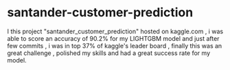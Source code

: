 # santander-customer-prediction
I this project "santander_customer_prediction" hosted on kaggle.com , i was  able to score an accuracy of 90.2%  for my LIGHTGBM model and  just after few commits , i was in top 37% of kaggle's leader board , finally this was an great challenge , polished my skills and had a great success rate for my model.

